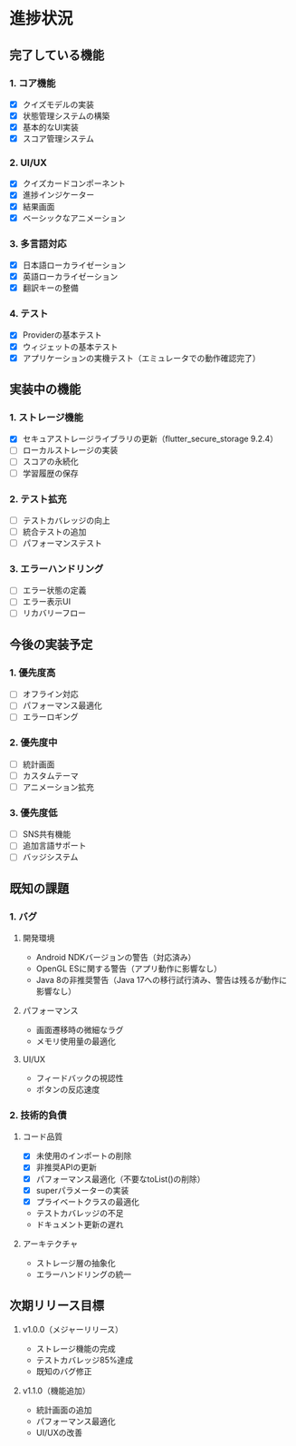 # 進捗状況

## 完了している機能

### 1. コア機能
- [x] クイズモデルの実装
- [x] 状態管理システムの構築
- [x] 基本的なUI実装
- [x] スコア管理システム

### 2. UI/UX
- [x] クイズカードコンポーネント
- [x] 進捗インジケーター
- [x] 結果画面
- [x] ベーシックなアニメーション

### 3. 多言語対応
- [x] 日本語ローカライゼーション
- [x] 英語ローカライゼーション
- [x] 翻訳キーの整備

### 4. テスト
- [x] Providerの基本テスト
- [x] ウィジェットの基本テスト
- [x] アプリケーションの実機テスト（エミュレータでの動作確認完了）

## 実装中の機能

### 1. ストレージ機能
- [x] セキュアストレージライブラリの更新（flutter_secure_storage 9.2.4）
- [ ] ローカルストレージの実装
- [ ] スコアの永続化
- [ ] 学習履歴の保存

### 2. テスト拡充
- [ ] テストカバレッジの向上
- [ ] 統合テストの追加
- [ ] パフォーマンステスト

### 3. エラーハンドリング
- [ ] エラー状態の定義
- [ ] エラー表示UI
- [ ] リカバリーフロー

## 今後の実装予定

### 1. 優先度高
- [ ] オフライン対応
- [ ] パフォーマンス最適化
- [ ] エラーロギング

### 2. 優先度中
- [ ] 統計画面
- [ ] カスタムテーマ
- [ ] アニメーション拡充

### 3. 優先度低
- [ ] SNS共有機能
- [ ] 追加言語サポート
- [ ] バッジシステム

## 既知の課題

### 1. バグ
1. 開発環境
   - Android NDKバージョンの警告（対応済み）
   - OpenGL ESに関する警告（アプリ動作に影響なし）
   - Java 8の非推奨警告（Java 17への移行試行済み、警告は残るが動作に影響なし）

2. パフォーマンス
   - 画面遷移時の微細なラグ
   - メモリ使用量の最適化

2. UI/UX
   - フィードバックの視認性
   - ボタンの反応速度

### 2. 技術的負債
1. コード品質
   - [x] 未使用のインポートの削除
   - [x] 非推奨APIの更新
   - [x] パフォーマンス最適化（不要なtoList()の削除）
   - [x] superパラメーターの実装
   - [x] プライベートクラスの最適化
   - テストカバレッジの不足
   - ドキュメント更新の遅れ

2. アーキテクチャ
   - ストレージ層の抽象化
   - エラーハンドリングの統一

## 次期リリース目標
1. v1.0.0（メジャーリリース）
   - ストレージ機能の完成
   - テストカバレッジ85%達成
   - 既知のバグ修正

2. v1.1.0（機能追加）
   - 統計画面の追加
   - パフォーマンス最適化
   - UI/UXの改善
